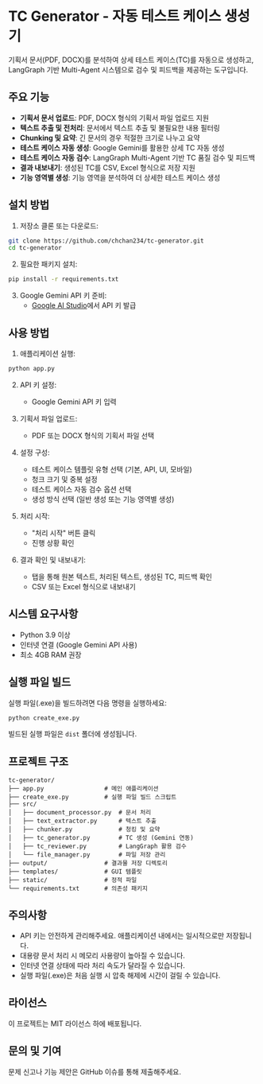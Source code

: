 # TC Generator - 자동 테스트 케이스 생성기

기획서 문서(PDF, DOCX)를 분석하여 상세 테스트 케이스(TC)를 자동으로 생성하고, LangGraph 기반 Multi-Agent 시스템으로 검수 및 피드백을 제공하는 도구입니다.

## 주요 기능

- **기획서 문서 업로드**: PDF, DOCX 형식의 기획서 파일 업로드 지원
- **텍스트 추출 및 전처리**: 문서에서 텍스트 추출 및 불필요한 내용 필터링
- **Chunking 및 요약**: 긴 문서의 경우 적절한 크기로 나누고 요약
- **테스트 케이스 자동 생성**: Google Gemini를 활용한 상세 TC 자동 생성
- **테스트 케이스 자동 검수**: LangGraph Multi-Agent 기반 TC 품질 검수 및 피드백
- **결과 내보내기**: 생성된 TC를 CSV, Excel 형식으로 저장 지원
- **기능 영역별 생성**: 기능 영역을 분석하여 더 상세한 테스트 케이스 생성

## 설치 방법

1. 저장소 클론 또는 다운로드:

```bash
git clone https://github.com/chchan234/tc-generator.git
cd tc-generator
```

2. 필요한 패키지 설치:

```bash
pip install -r requirements.txt
```

3. Google Gemini API 키 준비:
   - [Google AI Studio](https://makersuite.google.com/app/apikey)에서 API 키 발급

## 사용 방법

1. 애플리케이션 실행:

```bash
python app.py
```

2. API 키 설정:
   - Google Gemini API 키 입력

3. 기획서 파일 업로드:
   - PDF 또는 DOCX 형식의 기획서 파일 선택

4. 설정 구성:
   - 테스트 케이스 템플릿 유형 선택 (기본, API, UI, 모바일)
   - 청크 크기 및 중복 설정
   - 테스트 케이스 자동 검수 옵션 선택
   - 생성 방식 선택 (일반 생성 또는 기능 영역별 생성)

5. 처리 시작:
   - "처리 시작" 버튼 클릭
   - 진행 상황 확인

6. 결과 확인 및 내보내기:
   - 탭을 통해 원본 텍스트, 처리된 텍스트, 생성된 TC, 피드백 확인
   - CSV 또는 Excel 형식으로 내보내기

## 시스템 요구사항

- Python 3.9 이상
- 인터넷 연결 (Google Gemini API 사용)
- 최소 4GB RAM 권장

## 실행 파일 빌드

실행 파일(.exe)을 빌드하려면 다음 명령을 실행하세요:

```bash
python create_exe.py
```

빌드된 실행 파일은 `dist` 폴더에 생성됩니다.

## 프로젝트 구조

```
tc-generator/
├── app.py                 # 메인 애플리케이션
├── create_exe.py          # 실행 파일 빌드 스크립트
├── src/
│   ├── document_processor.py  # 문서 처리
│   ├── text_extractor.py      # 텍스트 추출
│   ├── chunker.py             # 청킹 및 요약
│   ├── tc_generator.py        # TC 생성 (Gemini 연동)
│   ├── tc_reviewer.py         # LangGraph 활용 검수
│   └── file_manager.py        # 파일 저장 관리
├── output/                # 결과물 저장 디렉토리
├── templates/             # GUI 템플릿
├── static/                # 정적 파일
└── requirements.txt       # 의존성 패키지
```

## 주의사항

- API 키는 안전하게 관리해주세요. 애플리케이션 내에서는 일시적으로만 저장됩니다.
- 대용량 문서 처리 시 메모리 사용량이 높아질 수 있습니다.
- 인터넷 연결 상태에 따라 처리 속도가 달라질 수 있습니다.
- 실행 파일(.exe)은 처음 실행 시 압축 해제에 시간이 걸릴 수 있습니다.

## 라이선스

이 프로젝트는 MIT 라이선스 하에 배포됩니다.

## 문의 및 기여

문제 신고나 기능 제안은 GitHub 이슈를 통해 제출해주세요.